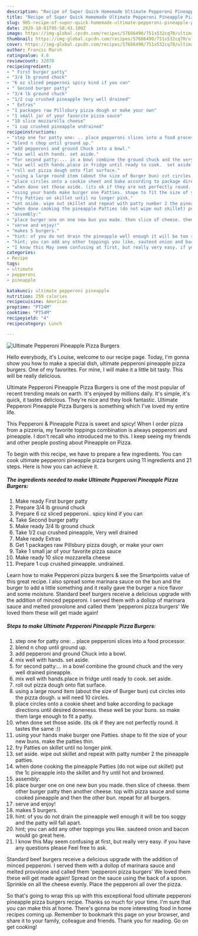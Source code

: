```yaml
---
description: "Recipe of Super Quick Homemade Ultimate Pepperoni Pineapple Pizza Burgers"
title: "Recipe of Super Quick Homemade Ultimate Pepperoni Pineapple Pizza Burgers"
slug: 985-recipe-of-super-quick-homemade-ultimate-pepperoni-pineapple-pizza-burgers
date: 2020-10-01T05:58:43.100Z
image: https://img-global.cpcdn.com/recipes/57686490/751x532cq70/ultimate-pepperoni-pineapple-pizza-burgers-recipe-main-photo.jpg
thumbnail: https://img-global.cpcdn.com/recipes/57686490/751x532cq70/ultimate-pepperoni-pineapple-pizza-burgers-recipe-main-photo.jpg
cover: https://img-global.cpcdn.com/recipes/57686490/751x532cq70/ultimate-pepperoni-pineapple-pizza-burgers-recipe-main-photo.jpg
author: Francis Marsh
ratingvalue: 4.6
reviewcount: 32870
recipeingredient:
- " First burger patty"
- "3/4 lb ground chuck"
- "6 oz sliced pepperoni spicy kind if you can"
- " Second burger patty"
- "3/4 lb ground chuck"
- "1/2 cup crushed pineapple Very well drained"
- " Extras"
- "1 packages raw Pillsbury pizza dough or make your own"
- "1 small jar of your favorite pizza sauce"
- "10 slice mozzarella cheese"
- "1 cup crushed pineapple undrained"
recipeinstructions:
- "step one for patty one: .. place pepperoni slices into a food processor."
- "blend n chop until ground up."
- "add pepperoni and ground Chuck into a bowl."
- "mix well with hands. set aside."
- "for second patty:... in a bowl combine the ground chuck and the very well drained pineapple."
- "mix well with hands.place in fridge until ready to cook.  set aside."
- "roll out pizza dough onto flat surface."
- "using a large round item (about the size of Burger bun) cut circles into the pizza dough. u will need 10 circles."
- "place circles onto a cookie sheet and bake according to package directions  until desired doneness. these well be your buns. so make them large enough to fit a patty."
- "when done set those aside. (its ok if they are not perfectly round. it tastes the same :))"
- "using your hands make burger one Patties. shape to fit the size of your new buns. make the patties thin."
- "fry Patties on skillet until no longer pink."
- "set aside. wipe out skillet and repeat with patty number 2 the pineapple patties."
- "when done cooking the pineapple Patties (do not wipe out skillet) put the 1c pineapple into the skillet and fry until hot and browned."
- "assembly:"
- "place burger one on one new bun you made. then slice of cheese. them other burger patty then another cheese. top with pizza sauce and some cooked pineapple and then the other bun. repeat for all burgers."
- "serve and enjoy!"
- "makes 5 burgers."
- "hint: of you do not drain the pineapple well enough it will be too soggy and the patty will fall apart."
- "hint; you can add any other toppings you like. sauteed onion and bacon would go great here."
- "I know this May seem confusing at first, but really very easy. if you have any questions please Feel free to ask."
categories:
- Recipe
tags:
- ultimate
- pepperoni
- pineapple

katakunci: ultimate pepperoni pineapple 
nutrition: 259 calories
recipecuisine: American
preptime: "PT24M"
cooktime: "PT54M"
recipeyield: "4"
recipecategory: Lunch

---
```



![Ultimate Pepperoni Pineapple Pizza Burgers](https://img-global.cpcdn.com/recipes/57686490/751x532cq70/ultimate-pepperoni-pineapple-pizza-burgers-recipe-main-photo.jpg)

Hello everybody, it's Louise, welcome to our recipe page. Today, I'm gonna show you how to make a special dish, ultimate pepperoni pineapple pizza burgers. One of my favorites. For mine, I will make it a little bit tasty. This will be really delicious.

Ultimate Pepperoni Pineapple Pizza Burgers is one of the most popular of recent trending meals on earth. It's enjoyed by millions daily. It's simple, it's quick, it tastes delicious. They're nice and they look fantastic. Ultimate Pepperoni Pineapple Pizza Burgers is something which I've loved my entire life.

This Pepperoni &amp; Pineapple Pizza is sweet and spicy! When I order pizza from a pizzeria, my favorite toppings combination is always pepperoni and pineapple. I don&#39;t recall who introduced me to this. I keep seeing my friends and other people posting about Pineapple on Pizza.


To begin with this recipe, we have to prepare a few ingredients. You can cook ultimate pepperoni pineapple pizza burgers using 11 ingredients and 21 steps. Here is how you can achieve it.

<!--inarticleads1-->

##### The ingredients needed to make Ultimate Pepperoni Pineapple Pizza Burgers:

1. Make ready  First burger patty
1. Prepare 3/4 lb ground chuck
1. Prepare 6 oz sliced pepperoni.. spicy kind if you can
1. Take  Second burger patty
1. Make ready 3/4 lb ground chuck
1. Take 1/2 cup crushed pineapple, Very well drained
1. Make ready  Extras
1. Get 1 packages raw Pillsbury pizza dough, or make your own
1. Take 1 small jar of your favorite pizza sauce
1. Make ready 10 slice mozzarella cheese
1. Prepare 1 cup crushed pineapple. undrained.


Learn how to make Pepperoni pizza burgers &amp; see the Smartpoints value of this great recipe. I also spread some marinara sauce on the bun and the burger to add a little something and it really gave the burger a nice flavor and some moisture. Standard beef burgers receive a delicious upgrade with the addition of minced pepperoni. I served them with a dollop of marinara sauce and melted provolone and called them &#39;pepperoni pizza burgers&#39; We loved them these will get made again! 

<!--inarticleads2-->

##### Steps to make Ultimate Pepperoni Pineapple Pizza Burgers:

1. step one for patty one: .. place pepperoni slices into a food processor.
1. blend n chop until ground up.
1. add pepperoni and ground Chuck into a bowl.
1. mix well with hands. set aside.
1. for second patty:... in a bowl combine the ground chuck and the very well drained pineapple.
1. mix well with hands.place in fridge until ready to cook.  set aside.
1. roll out pizza dough onto flat surface.
1. using a large round item (about the size of Burger bun) cut circles into the pizza dough. u will need 10 circles.
1. place circles onto a cookie sheet and bake according to package directions  until desired doneness. these well be your buns. so make them large enough to fit a patty.
1. when done set those aside. (its ok if they are not perfectly round. it tastes the same :))
1. using your hands make burger one Patties. shape to fit the size of your new buns. make the patties thin.
1. fry Patties on skillet until no longer pink.
1. set aside. wipe out skillet and repeat with patty number 2 the pineapple patties.
1. when done cooking the pineapple Patties (do not wipe out skillet) put the 1c pineapple into the skillet and fry until hot and browned.
1. assembly:
1. place burger one on one new bun you made. then slice of cheese. them other burger patty then another cheese. top with pizza sauce and some cooked pineapple and then the other bun. repeat for all burgers.
1. serve and enjoy!
1. makes 5 burgers.
1. hint: of you do not drain the pineapple well enough it will be too soggy and the patty will fall apart.
1. hint; you can add any other toppings you like. sauteed onion and bacon would go great here.
1. I know this May seem confusing at first, but really very easy. if you have any questions please Feel free to ask.


Standard beef burgers receive a delicious upgrade with the addition of minced pepperoni. I served them with a dollop of marinara sauce and melted provolone and called them &#39;pepperoni pizza burgers&#39; We loved them these will get made again! Spread on the sauce using the back of a spoon. Sprinkle on all the cheese evenly. Place the pepperoni all over the pizza. 

So that's going to wrap this up with this exceptional food ultimate pepperoni pineapple pizza burgers recipe. Thanks so much for your time. I'm sure that you can make this at home. There's gonna be more interesting food in home recipes coming up. Remember to bookmark this page on your browser, and share it to your family, colleague and friends. Thank you for reading. Go on get cooking!
